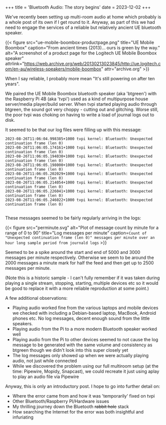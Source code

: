 +++
title = 'Bluetooth Audio: The story begins'
date = 2023-12-02
+++

We've recently been setting up multi-room audio at home which probably is a whole post of its own if I get round to it. Anyway, as part of this we had need to engage the services of a reliable but relatively ancient UE bluetooth speaker.


{{< figure src="ue-mobile-boombox-productpage.png" title="UE Mobile Boombox" caption="From ancient times (2013)... ours is green by the way."
alt="A screenshot of a product page for the Logitech UE Mobile Boombox speaker"
attrlink="https://web.archive.org/web/20130213023845/http://ue.logitech.com/en-au/wireless-speakers/mobile-boombox" attr="archive.org" >}}


When I say reliable, I probably more mean "It's still powering on after ten years". 


We paired the UE Mobile Boombox bluetooth speaker (aka 'btgreen') with the Raspberry Pi 4B (aka 'tvpi') used as a kind of multipurpose house server/media player/build server. When tvpi started playing audio through btgreen, the sound got very choppy - cutting out and glitching. Worse still, the poor tvpi was choking on having to write a load of journal logs out to disk.

It seemed to be that our log files were filling up with this message:

```
2023-08-26T11:06:04.998385+1000 tvpi kernel: Bluetooth: Unexpected continuation frame (len 0)
2023-08-26T11:06:05.174161+1000 tvpi kernel: Bluetooth: Unexpected continuation frame (len 0)
2023-08-26T11:06:05.194030+1000 tvpi kernel: Bluetooth: Unexpected continuation frame (len 0)
2023-08-26T11:06:05.198000+1000 tvpi kernel: Bluetooth: Unexpected continuation frame (len 0)
2023-08-26T11:06:05.202029+1000 tvpi kernel: Bluetooth: Unexpected continuation frame (len 0)
2023-08-26T11:06:05.214054+1000 tvpi kernel: Bluetooth: Unexpected continuation frame (len 0)
2023-08-26T11:06:05.226041+1000 tvpi kernel: Bluetooth: Unexpected continuation frame (len 0)
2023-08-26T11:06:05.246022+1000 tvpi kernel: Bluetooth: Unexpected continuation frame (len 0)


```

These messages seemed to be fairly regularly arriving in the logs:

{{< figure src="perminute.svg" alt="Plot of message count by minute for a range of 0 to 90" title="Log messages per minute" caption=`Count of "Unexpected continuation frame (len 0)" messages per minute over an hour long sample period from journald logs` >}}


Seemed to be a spike around the start and end of 5000 and 3000 messages per minute respectively. Otherwise we seem to be around the 2000 messages a minute mark for half the feed and then get up to 2500 messages per minute.

(Note this is a historic sample - I can't fully remember if it was taken during playing a single stream, stopping, starting, multiple devices etc so it would be good to replace it with a more reliable reproduction at some point.)


A few additional observations:

+ Playing audio worked fine from the various laptops and mobile devices we checked with including a Debian-based laptop, MacBook, Android phones etc. No log messages, decent enough sound from the little speakers. 
+ Playing audio from the Pi to a more modern Bluetooth speaker worked well
+ Playing audio from the Pi to other devices seemed to not cause the log message to be generated with the same volume and consistency as btgreen though we didn't look into this super closely yet
+ The log messages only showed up when we were actually playing audio, not just while connected
+ While we discovered the problem using our full multiroom setup (at the time: Pipewire, Mopidy, Snapcast), we could recreate it just using aplay to play an audio file via Pipewire

Anyway, this is only an introductory post. I hope to go into further detail on:

+ Where the error came from and how it was 'temporarily' fixed on tvpi
+ Other Bluetooth/Raspberry PI/Hardware issues
+ My thrilling journey down the Bluetooth ~~rabbit hole~~ stack
+ How searching the Internet for the error was both insightful and infuriating

